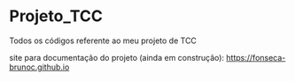 # Projeto_TCC
Todos os códigos referente ao meu projeto de TCC

site para documentação do projeto (ainda em construção): https://fonseca-brunoc.github.io
